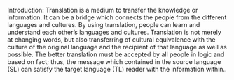 Introduction:
Translation is a medium to transfer the knowledge or information. It can be a bridge which connects the people from the different languages and cultures. By using translation, people can learn and understand each other’s languages and cultures. Translation is not merely at changing words, but also transferring of cultural equivalence with the culture of the original language and the recipient of that language as well as possible. The better translation must be accepted by all people in logic and based on fact; thus, the message which contained in the source language (SL) can satisfy the target language (TL) reader with the information within..

